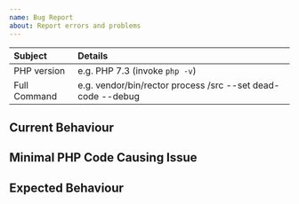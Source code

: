 ```yaml
---
name: Bug Report
about: Report errors and problems
---
```


<!-- First, thank you for reporting a bug. That takes time and we appreciate that! -->

| Subject        | Details                                                      |
| :------------- | :----------------------------------------------------------- |
| PHP version    | e.g. PHP 7.3 (invoke `php -v`)                               |
| Full Command   | e.g. vendor/bin/rector process /src --set dead-code --debug  | 

## Current Behaviour 

<!-- report from command line with --debug -->
<!-- description/screenshot -->

## Minimal PHP Code Causing Issue

<!-- if possible, always run Rector on specfic file, that causes the error -->
<!-- e.g. vendor/bin/rector process /src/SpecificFile.php --set dead-code --debug -->  

## Expected Behaviour
